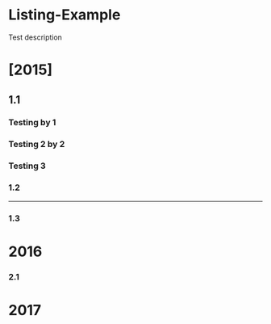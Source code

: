 # Listing-Example
Test description
# [2015]

## 1.1
### **Testing** by 1
### **Testing 2** by 2
### Testing 3

### 1.2

___

### 1.3

# 2016

### 2.1

# 2017
